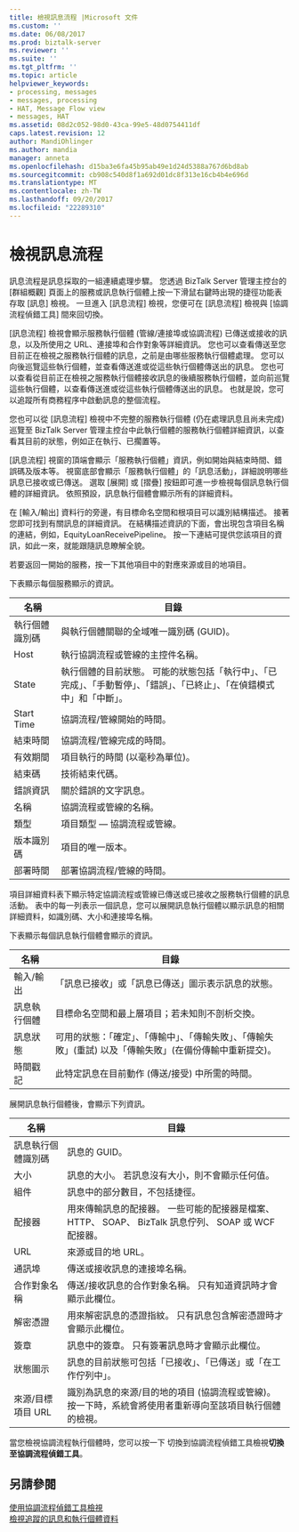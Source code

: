 ```yaml
---
title: 檢視訊息流程 |Microsoft 文件
ms.custom: ''
ms.date: 06/08/2017
ms.prod: biztalk-server
ms.reviewer: ''
ms.suite: ''
ms.tgt_pltfrm: ''
ms.topic: article
helpviewer_keywords:
- processing, messages
- messages, processing
- HAT, Message Flow view
- messages, HAT
ms.assetid: 08d2c052-98d0-43ca-99e5-48d0754411df
caps.latest.revision: 12
author: MandiOhlinger
ms.author: mandia
manager: anneta
ms.openlocfilehash: d15ba3e6fa45b95ab49e1d24d5388a767d6bd8ab
ms.sourcegitcommit: cb908c540d8f1a692d01dc8f313e16cb4b4e696d
ms.translationtype: MT
ms.contentlocale: zh-TW
ms.lasthandoff: 09/20/2017
ms.locfileid: "22289310"
---
```

# <a name="viewing-message-flow"></a>檢視訊息流程
訊息流程是訊息採取的一組連續處理步驟。 您透過 BizTalk Server 管理主控台的 [群組概觀] 頁面上的服務或訊息執行個體上按一下滑鼠右鍵時出現的捷徑功能表存取 [訊息] 檢視。 一旦進入 [訊息流程] 檢視，您便可在 [訊息流程] 檢視與 [協調流程偵錯工具] 間來回切換。  
  
 [訊息流程] 檢視會顯示服務執行個體 (管線/連接埠或協調流程) 已傳送或接收的訊息，以及所使用之 URL、連接埠和合作對象等詳細資訊。 您也可以查看傳送至您目前正在檢視之服務執行個體的訊息，之前是由哪些服務執行個體處理。 您可以向後巡覽這些執行個體，並查看傳送進或從這些執行個體傳送出的訊息。 您也可以查看從目前正在檢視之服務執行個體接收訊息的後續服務執行個體，並向前巡覽這些執行個體，以查看傳送進或從這些執行個體傳送出的訊息。 也就是說，您可以追蹤所有商務程序中啟動訊息的整個流程。  
  
 您也可以從 [訊息流程] 檢視中不完整的服務執行個體 (仍在處理訊息且尚未完成) 巡覽至 BizTalk Server 管理主控台中此執行個體的服務執行個體詳細資訊，以查看其目前的狀態，例如正在執行、已擱置等。  
  
 [訊息流程] 視窗的頂端會顯示「服務執行個體」資訊，例如開始與結束時間、錯誤碼及版本等。 視窗底部會顯示「服務執行個體」的「訊息活動」，詳細說明哪些訊息已接收或已傳送。 選取 [展開] 或 [摺疊] 按鈕即可進一步檢視每個訊息執行個體的詳細資訊。 依照預設，訊息執行個體會顯示所有的詳細資料。  
  
 在 [輸入/輸出] 資料行的旁邊，有目標命名空間和根項目可以識別結構描述。 接著您即可找到有關訊息的詳細資訊。 在結構描述資訊的下面，會出現包含項目名稱的連結，例如，EquityLoanReceivePipeline。 按一下連結可提供您該項目的資訊，如此一來，就能跟隨訊息瞭解全貌。  
  
 若要返回一開始的服務，按一下其他項目中的對應來源或目的地項目。  
  
 下表顯示每個服務顯示的資訊。  
  
|名稱|目錄|  
|----------|--------------|  
|執行個體識別碼|與執行個體關聯的全域唯一識別碼 (GUID)。|  
|Host|執行協調流程或管線的主控件名稱。|  
|State|執行個體的目前狀態。 可能的狀態包括「執行中」、「已完成」、「手動暫停」、「錯誤」、「已終止」、「在偵錯模式中」和「中斷」。|  
|Start Time|協調流程/管線開始的時間。|  
|結束時間|協調流程/管線完成的時間。|  
|有效期間|項目執行的時間 (以毫秒為單位)。|  
|結束碼|技術結束代碼。|  
|錯誤資訊|關於錯誤的文字訊息。|  
|名稱|協調流程或管線的名稱。|  
|類型|項目類型 — 協調流程或管線。|  
|版本識別碼|項目的唯一版本。|  
|部署時間|部署協調流程/管線的時間。|  
  
 項目詳細資料表下顯示特定協調流程或管線已傳送或已接收之服務執行個體的訊息活動。 表中的每一列表示一個訊息，您可以展開訊息執行個體以顯示訊息的相關詳細資料，如識別碼、大小和連接埠名稱。  
  
 下表顯示每個訊息執行個體會顯示的資訊。  
  
|名稱|目錄|  
|----------|--------------|  
|輸入/輸出|「訊息已接收」或「訊息已傳送」圖示表示訊息的狀態。|  
|訊息執行個體|目標命名空間和最上層項目；若未知則不剖析交換。|  
|訊息狀態|可用的狀態：「確定」、「傳輸中」、「傳輸失敗」、「傳輸失敗」(重試) 以及「傳輸失敗」(在備份傳輸中重新提交)。|  
|時間戳記|此特定訊息在目前動作 (傳送/接受) 中所需的時間。|  
  
 展開訊息執行個體後，會顯示下列資訊。  
  
|名稱|目錄|  
|----------|--------------|  
|訊息執行個體識別碼|訊息的 GUID。|  
|大小|訊息的大小。 若訊息沒有大小，則不會顯示任何值。|  
|組件|訊息中的部分數目，不包括捷徑。|  
|配接器|用來傳輸訊息的配接器。 一些可能的配接器是檔案、 HTTP、 SOAP、 BizTalk 訊息佇列、 SOAP 或 WCF 配接器。|  
|URL|來源或目的地 URL。|  
|通訊埠|傳送或接收訊息的連接埠名稱。|  
|合作對象名稱|傳送/接收訊息的合作對象名稱。 只有知道資訊時才會顯示此欄位。|  
|解密憑證|用來解密訊息的憑證指紋。 只有訊息包含解密憑證時才會顯示此欄位。|  
|簽章|訊息中的簽章。 只有簽署訊息時才會顯示此欄位。|  
|狀態圖示|訊息的目前狀態可包括「已接收」、「已傳送」或「在工作佇列中」。|  
|來源/目標項目 URL|識別為訊息的來源/目的地的項目 (協調流程或管線)。 按一下時，系統會將使用者重新導向至該項目執行個體的檢視。|  
  
 當您檢視協調流程執行個體時，您可以按一下 切換到協調流程偵錯工具檢視**切換至協調流程偵錯工具**。  
  
## <a name="see-also"></a>另請參閱  
 [使用協調流程偵錯工具檢視](../core/working-with-the-orchestration-debugger-view.md)   
 [檢視追蹤的訊息和執行個體資料](../core/viewing-tracked-message-and-instance-data.md)